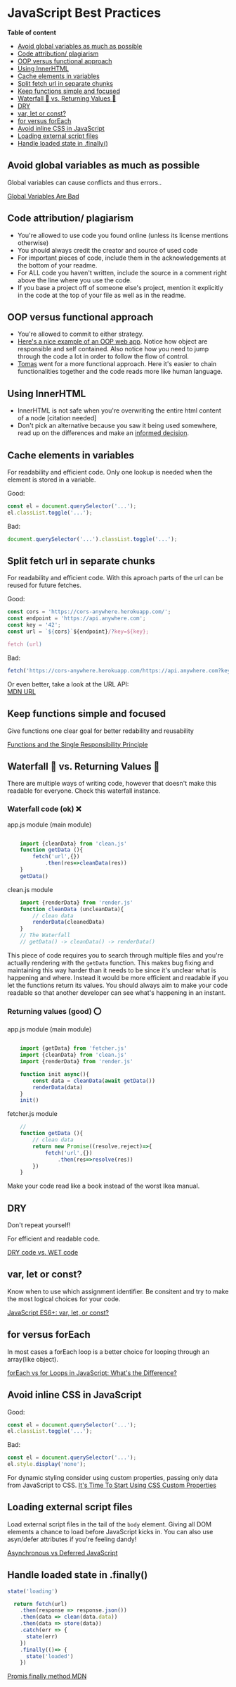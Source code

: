 # JavaScript Best Practices

**Table of content**
  * [Avoid global variables as much as possible](#avoid-global-variables-as-much-as-possible)
  * [Code attribution/ plagiarism](#code-attribution-plagiarism)
  * [OOP versus functional approach](#oop-versus-functional-approach)
  * [Using InnerHTML](#using-innerhtml)
  * [Cache elements in variables](#cache-elements-in-variables)
  * [Split fetch url in separate chunks](#split-fetch-url-in-separate-chunks)
  * [Keep functions simple and focused](#keep-functions-simple-and-focused)
  * [Waterfall 🌊 vs. Returning Values 🎁](#waterfall--vs-returning-values-)
  * [DRY](#dry)
  * [var, let or const?](#var-let-or-const-)
  * [for versus forEach](#for-versus-foreach)
  * [Avoid inline CSS in JavaScript](#avoid-inline-css-in-javascript)
  * [Loading external script files](#loading-external-script-files)
  * [Handle loaded state in .finally()](#handle-loaded-state-in-finally--)

## Avoid global variables as much as possible

Global variables can cause conflicts and thus errors.. 

[Global Variables Are Bad](http://wiki.c2.com/?GlobalVariablesAreBad)

## Code attribution/ plagiarism
- You're allowed to use code you found online (unless its license mentions otherwise)
- You should always credit the creator and source of used code
- For important pieces of code, include them in the acknowledgements at the bottom of your readme.
- For ALL code you haven't written, include the source in a comment right above the line where you use the code.
- If you base a project off of someone else's project, mention it explicitly in the code at the top of your file as well as in the readme.

## OOP versus functional approach
- You're allowed to commit to either strategy.
- [Here's a nice example of an OOP web app](https://github.com/TimTerwijn/web-app-from-scratch-1920). Notice how object are responsible and self contained. Also notice how you need to jump through the code a lot in order to follow the flow of control.
- [Tomas](https://github.com/TomasS666/web-app-from-scratch-1920/tree/master/docs) went for a more functional approach. Here it's easier to chain functionalities together and the code reads more like human language.

## Using InnerHTML
- InnerHTML is not safe when you're overwriting the entire html content of a node [citation needed]
- Don't pick an alternative because you saw it being used somewhere, read up on the differences and make an [informed decision](https://stackoverflow.com/a/7476723/5440366).

## Cache elements in variables

For readability and efficient code. Only one lookup is needed when the element is stored in a variable.

Good:
```js
const el = document.querySelector('...');
el.classList.toggle('...');
```

Bad:
```js
document.querySelector('...').classList.toggle('...');
```

## Split fetch url in separate chunks

For readability and efficient code. With this aproach parts of the url can be reused for future fetches.

Good:
```js
const cors = 'https://cors-anywhere.herokuapp.com/';
const endpoint = 'https://api.anywhere.com';
const key = '42';
const url = `${cors}`${endpoint}/?key=${key};

fetch (url) 
```

Bad:
```js
fetch('https://cors-anywhere.herokuapp.com/https://api.anywhere.com?key=42');
```

Or even better, take a look at the URL API:  
[MDN URL](https://developer.mozilla.org/en-US/docs/Web/API/URL)

## Keep functions simple and focused

Give functions one clear goal for better redability and reusability

[Functions and the Single Responsibility Principle](https://dev.to/eidorianavi/functions-and-the-single-responsibility-principle-48ae)

## Waterfall 🌊 vs. Returning Values 🎁

There are multiple ways of writing code, however that doesn't make this readable for everyone. Check this waterfall instance.

### Waterfall code (ok) ❌

app.js module (main module)
```js

    import {cleanData} from 'clean.js'
    function getData (){
        fetch('url',{})
            .then(res=>cleanData(res))
    }
    getData()
```
clean.js module
```js
    import {renderData} from 'render.js'
    function cleanData (uncleanData){
        // clean data
        renderData(cleanedData)
    }
    // The Waterfall
    // getData() -> cleanData() -> renderData()
```

This piece of code requires you to search through multiple files and you're actually rendering with the `getData` function. This makes bug fixing and maintaining this way harder than it needs to be since it's unclear what is happening and where.
Instead it would be more efficient and readable if you let the functions return its values. You should always aim to make your code readable so that another developer can see what's happening in an instant.

### Returning values (good) ⭕️

app.js module (main module)
```js

    import {getData} from 'fetcher.js'
    import {cleanData} from 'clean.js'
    import {renderData} from 'render.js'

    function init async(){
        const data = cleanData(await getData())
        renderData(data)
    }
    init()
```
fetcher.js module
```js
    // 
    function getData (){
        // clean data
        return new Promise((resolve,reject)=>{
            fetch('url',{})
                .then(res=>resolve(res))
        })
    }
```

Make your code read like a book instead of the worst Ikea manual.

## DRY

Don't repeat yourself!

For efficient and readable code.

[DRY code vs. WET code](https://www.codementor.io/@joshuaaroke/dry-code-vs-wet-code-89xjwv11w)

## var, let or const?
Know when to use which assignment identifier. Be consitent and try to make the most logical choices for your code.

[JavaScript ES6+: var, let, or const?](https://medium.com/javascript-scene/javascript-es6-var-let-or-const-ba58b8dcde75)


## for versus forEach

In most cases a forEach loop is a better choice for looping through an array(like object). 

[forEach vs for Loops in JavaScript: What's the Difference?](https://alligator.io/js/foreach-vs-for-loops/)

## Avoid inline CSS in JavaScript

Good:
```js
const el = document.querySelector('...');
el.classList.toggle('...');
```

Bad:
```js
const el = document.querySelector('...');
el.style.display('none');
```
For dynamic styling consider using custom properties, passing only data from JavaScript to CSS.
[It's Time To Start Using CSS Custom Properties](https://www.smashingmagazine.com/2017/04/start-using-css-custom-properties/)


## Loading external script files

Load external script files in the tail of the ```body``` element. Giving all DOM elements a chance to load before JavaScript kicks in.
You can also use asyn/defer attributes if you're feeling dandy!

[Asynchronous vs Deferred JavaScript](https://bitsofco.de/async-vs-defer/)

## Handle loaded state in .finally()

```js
state('loading')

  return fetch(url)
    .then(response => response.json())
    .then(data => clean(data.data))
    .then(data => store(data))
    .catch(err => {
      state(err)
    })
    .finally(()=> {
      state('loaded')
    })
```

[Promis finally method MDN](https://developer.mozilla.org/en-US/docs/Web/JavaScript/Reference/Global_Objects/Promise/finally)
